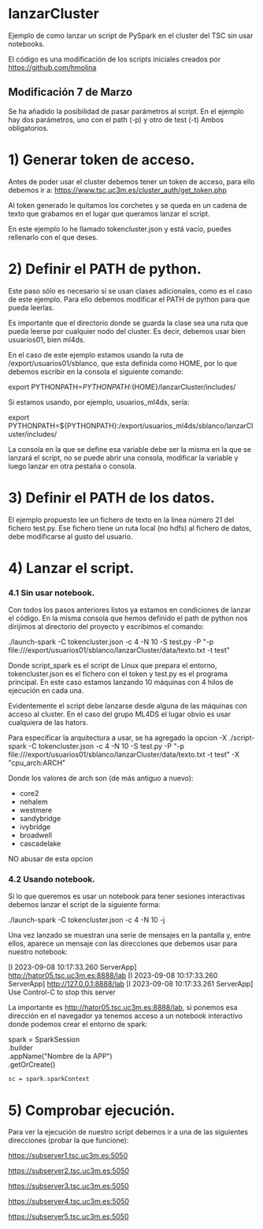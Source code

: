 # lanzarCluster

Ejemplo de como lanzar un script de PySpark en el cluster del TSC sin usar notebooks.

El código es una modificación de los scripts iniciales creados por https://github.com/hmolina

## Modificación 7 de Marzo 

Se ha añadido la posibilidad de pasar parámetros al script. En el ejemplo hay dos parámetros, uno con el path (-p) y otro de test (-t) Ambos obligatorios.


# 1) Generar token de acceso.

Antes de poder usar el cluster debemos tener un token de acceso, para ello debemos ir a:
https://www.tsc.uc3m.es/cluster_auth/get_token.php

Al token generado le quitamos los corchetes y se queda en un cadena de texto que grabamos en el lugar que queramos lanzar el script.

En este ejemplo lo he llamado tokencluster.json y está vacío, puedes rellenarlo con el que deses.

# 2) Definir el PATH de python.

Este paso sólo es necesario si se usan clases adicionales, como es el caso de este ejemplo. Para ello debemos modificar el PATH de python para que pueda leerlas.

Es importante que el directorio donde se guarda la clase sea una ruta que pueda leerse por cualquier nodo del cluster. Es decir, debemos usar bien usuarios01, bien ml4ds.

En el caso de este ejemplo estamos usando la ruta de /export/usuarios01/sblanco, que esta definida como HOME, por lo que debemos escribir en la consola el siguiente comando:

export PYTHONPATH=${PYTHONPATH}:${HOME}/lanzarCluster/includes/

Si estamos usando, por ejemplo, usuarios_ml4ds, sería:

export PYTHONPATH=${PYTHONPATH}:/export/usuarios_ml4ds/sblanco/lanzarCluster/includes/

La consola en la que se define esa variable debe ser la misma en la que se lanzará el script, no se puede abrir una consola, modificar la variable y luego lanzar en otra pestaña o consola.


# 3) Definir el PATH de los datos.

El ejemplo propuesto lee un fichero de texto en la línea número 21 del fichero test.py. Ese fichero tiene un ruta local (no hdfs) al fichero de datos, debe modificarse al gusto del usuario.


# 4) Lanzar el script.

### 4.1 Sin usar notebook.

Con todos los pasos anteriores listos ya estamos en condiciones de lanzar el código. En la misma consola que hemos definido el path de python nos dirijimos al directorio del proyecto y escribimos el comando:

./launch-spark  -C tokencluster.json -c 4 -N 10  -S test.py -P "-p file:///export/usuarios01/sblanco/lanzarCluster/data/texto.txt -t test"

Donde script_spark es el script de Linux que prepara el entorno, tokencluster.json es el fichero con el token y test.py es el programa principal. En este caso estamos lanzando 10 máquinas con 4 hilos de ejecución en cada una.

Evidentemente el script debe lanzarse desde alguna de las máquinas con acceso al cluster. En el caso del grupo ML4DS el lugar obvio es usar cualquiera de las hators.

Para especificar la arquitectura a usar, se ha agregado la opcion -X
./script-spark  -C tokencluster.json -c 4 -N 10  -S test.py -P "-p file:///export/usuarios01/sblanco/lanzarCluster/data/texto.txt -t test" -X "cpu_arch:ARCH"

Donde los valores de arch son (de más antiguo a nuevo):
* core2
* nehalem
* westmere
* sandybridge
* ivybridge
* broadwell
* cascadelake

NO abusar de esta opcion

### 4.2 Usando notebook.

Si lo que queremos es usar un notebook para tener sesiones interactivas debemos lanzar el script de la siguiente forma:

./launch-spark  -C tokencluster.json -c 4 -N 10 -j 

Una vez lanzado se muestran una serie de mensajes en la pantalla y, entre ellos, aparece un mensaje con las direcciones que debemos usar para nuestro notebook:

[I 2023-09-08 10:17:33.260 ServerApp] http://hator05.tsc.uc3m.es:8888/lab
[I 2023-09-08 10:17:33.260 ServerApp]     http://127.0.0.1:8888/lab
[I 2023-09-08 10:17:33.261 ServerApp] Use Control-C to stop this server

La importante es http://hator05.tsc.uc3m.es:8888/lab, si ponemos esa dirección en el navegador ya tenemos acceso a un notebook interactivo donde podemos crear el entorno de spark:

 spark = SparkSession\
        .builder\
        .appName("Nombre de la APP")\
        .getOrCreate()

    sc = spark.sparkContext


# 5) Comprobar ejecución.

Para ver la ejecución de nuestro script debemos ir a una de las siguientes direcciones (probar la que funcione):
   
https://subserver1.tsc.uc3m.es:5050

https://subserver2.tsc.uc3m.es:5050

https://subserver3.tsc.uc3m.es:5050

https://subserver4.tsc.uc3m.es:5050

https://subserver5.tsc.uc3m.es:5050





